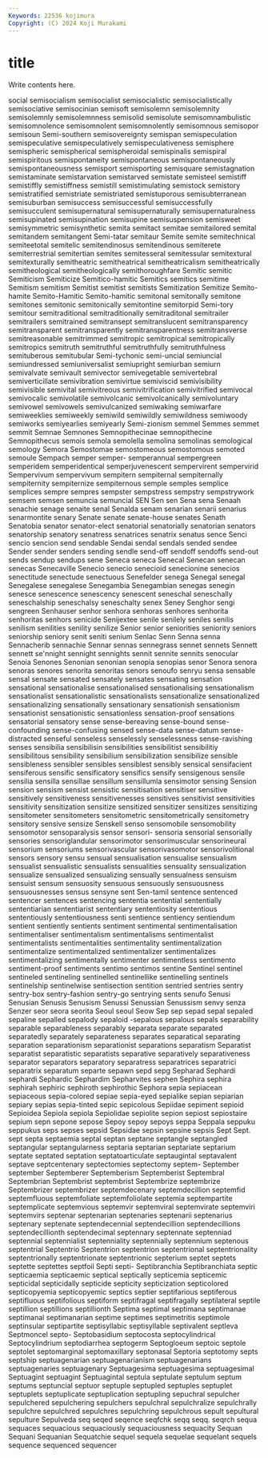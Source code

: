 ```yaml
---
Keywords: 22536 kojimura
Copyright: (C) 2024 Koji Murakami
---
```


# title

Write contents here.



social semisocialism semisocialist semisocialistic
semisocialistically semisociative semisocinian semisoft semisolemn semisolemnity semisolemnly semisolemnness semisolid semisolute
semisomnambulistic semisomnolence semisomnolent semisomnolently semisomnous semisopor semisoun Semi-southern semisovereignty semispan
semispeculation semispeculative semispeculatively semispeculativeness semisphere semispheric semispherical semispheroidal semispinalis semispiral
semispiritous semispontaneity semispontaneous semispontaneously semispontaneousness semisport semisporting semisquare semistagnation semistaminate
semistarvation semistarved semistate semisteel semistiff semistiffly semistiffness semistill semistimulating semistock
semistory semistratified semistriate semistriated semistuporous semisubterranean semisuburban semisuccess semisuccessful semisuccessfully
semisucculent semisupernatural semisupernaturally semisupernaturalness semisupinated semisupination semisupine semisuspension semisweet semisymmetric
semisynthetic semita semitact semitae semitailored semital semitandem semitangent Semi-tatar semitaur
Semite semite semitechnical semiteetotal semitelic semitendinosus semitendinous semiterete semiterrestrial semitertian
semites semitesseral semitessular semitextural semitexturally semitheatric semitheatrical semitheatricalism semitheatrically semitheological
semitheologically semithoroughfare Semitic semitic Semiticism Semiticize Semitico-hamitic Semitics semitics semitime
Semitism semitism Semitist semitist semitists Semitization Semitize Semito-hamite Semito-Hamitic Semito-hamitic
semitonal semitonally semitone semitones semitonic semitonically semitontine semitorpid Semi-tory semitour
semitraditional semitraditionally semitraditonal semitrailer semitrailers semitrained semitransept semitranslucent semitransparency semitransparent
semitransparently semitransparentness semitransverse semitreasonable semitrimmed semitropic semitropical semitropically semitropics semitruth
semitruthful semitruthfully semitruthfulness semituberous semitubular Semi-tychonic semi-uncial semiuncial semiundressed semiuniversalist
semiupright semiurban semiurn semivalvate semivault semivector semivegetable semivertebral semiverticillate semivibration
semivirtue semiviscid semivisibility semivisible semivital semivitreous semivitrification semivitrified semivocal semivocalic
semivolatile semivolcanic semivolcanically semivoluntary semivowel semivowels semivulcanized semiwaking semiwarfare semiweeklies
semiweekly semiwild semiwildly semiwildness semiwoody semiworks semiyearlies semiyearly Semi-zionism semmel
Semmes semmet semmit Semnae Semnones Semnopithecinae semnopithecine Semnopithecus semois semola
semolella semolina semolinas semological semology Semora Semostomae semostomeous semostomous semoted
semoule Sempach semper semper- semperannual sempergreen semperidem semperidentical semperjuvenescent sempervirent
sempervirid Sempervivum sempervivum sempitern sempiternal sempiternally sempiternity sempiternize sempiternous semple
semples semplice semplices sempre sempres sempster sempstress sempstry sempstrywork semsem
semsen semuncia semuncial SEN Sen sen Sena sena Senaah senachie
senage senaite senal Senalda senam senarian senarii senarius senarmontite senary
Senate senate senate-house senates Senath Senatobia senator senator-elect senatorial senatorially
senatorian senators senatorship senatory senatress senatrices senatrix senatus sence Senci
sencio sencion send sendable Sendai sendal sendals sended sendee Sender
sender senders sending sendle send-off sendoff sendoffs send-out sends sendup
sendups sene Seneca seneca Senecal Senecan senecan senecas Senecaville Senecio
senecio senecioid senecionine senecios senectitude senectude senectuous Senefelder senega Senegal
senegal Senegalese senegalese Senegambia Senegambian senegas senegin senesce senescence senescency
senescent seneschal seneschally seneschalship seneschalsy seneschalty senex Seney Senghor sengi
sengreen Senhauser senhor senhora senhoras senhores senhorita senhoritas senhors senicide
Senijextee senile senilely seniles senilis senilism senilities senility senilize Senior
senior seniorities seniority seniors seniorship seniory senit seniti senium Senlac
Senn Senna senna Sennacherib sennachie Sennar sennas sennegrass sennet sennets
Sennett sennett se'nnight sennight sennights sennit sennite sennits senocular Senoia
Senones Senonian senonian senopia senopias senor Senora senora senoras senores
senorita senoritas senors senoufo senryu sensa sensable sensal sensate sensated
sensately sensates sensating sensation sensational sensationalise sensationalised sensationalising sensationalism sensationalist
sensationalistic sensationalists sensationalize sensationalized sensationalizing sensationally sensationary sensationish sensationism sensationist
sensationistic sensationless sensation-proof sensations sensatorial sensatory sense sense-bereaving sense-bound sense-confounding
sense-confusing sensed sense-data sense-datum sense-distracted senseful senseless senselessly senselessness sense-ravishing
senses sensibilia sensibilisin sensibilities sensibilitist sensibilitiy sensibilitous sensibility sensibilium sensibilization
sensibilize sensible sensibleness sensibler sensibles sensiblest sensibly sensical sensifacient sensiferous
sensific sensificatory sensifics sensify sensigenous sensile sensilia sensilla sensillae sensillum
sensillumla sensimotor sensing Sension sension sensism sensist sensistic sensitisation sensitiser
sensitive sensitively sensitiveness sensitivenesses sensitives sensitivist sensitivities sensitivity sensitization sensitize
sensitized sensitizer sensitizes sensitizing sensitometer sensitometers sensitometric sensitometrically sensitometry sensitory
sensive sensize Senskell senso sensomobile sensomobility sensomotor sensoparalysis sensor sensori-
sensoria sensorial sensorially sensories sensoriglandular sensorimotor sensorimuscular sensorineural sensorium sensoriums
sensorivascular sensorivasomotor sensorivolitional sensors sensory sensu sensual sensualisation sensualise sensualism
sensualist sensualistic sensualists sensualities sensuality sensualization sensualize sensualized sensualizing sensually
sensualness sensuism sensuist sensum sensuosity sensuous sensuously sensuousness sensuousnesses sensus
sensyne sent Sen-tamil sentence sentenced sentencer sentences sentencing sententia sentential
sententially sententiarian sententiarist sententiary sententiosity sententious sententiously sententiousness senti sentience
sentiency sentiendum sentient sentiently sentients sentiment sentimental sentimentalisation sentimentaliser sentimentalism
sentimentalisms sentimentalist sentimentalists sentimentalities sentimentality sentimentalization sentimentalize sentimentalized sentimentalizer sentimentalizes
sentimentalizing sentimentally sentimenter sentimentless sentimento sentiment-proof sentiments sentimo sentimos sentine
Sentinel sentinel sentineled sentineling sentinelled sentinellike sentinelling sentinels sentinelship sentinelwise
sentisection sentition sentried sentries sentry sentry-box sentry-fashion sentry-go sentrying sents
senufo Senusi Senusian Senusis Senusism Senussi Senussian Senussism senvy senza
Senzer seor seora seorita Seoul seoul Seow Sep sep sepad
sepal sepaled sepaline sepalled sepalody sepaloid -sepalous sepalous sepals separability
separable separableness separably separata separate separated separatedly separately separateness separates
separatical separating separation separationism separationist separations separatism Separatist separatist separatistic
separatists separative separatively separativeness separator separators separatory separatress separatrices separatrici
separatrix separatum separte sepawn sepd sepg Sepharad Sephardi sephardi Sephardic
Sephardim Sepharvites sephen Sephira sephira sephirah sephiric sephiroth sephirothic Sephora
sepia sepiacean sepiaceous sepia-colored sepiae sepia-eyed sepialike sepian sepiarian sepiary
sepias sepia-tinted sepic sepicolous Sepiidae sepiment sepioid Sepioidea Sepiola sepiola
Sepiolidae sepiolite sepion sepiost sepiostaire sepium sepn sepone sepose Sepoy
sepoy sepoys seppa Seppala seppuku seppukus seps sepses sepsid Sepsidae
sepsin sepsine sepsis Sept Sept. sept septa septaemia septal septan
septane septangle septangled septangular septangularness septaria septarian septariate septarium septate
septated septation septatoarticulate septaugintal septavalent septave septcentenary septectomies septectomy septem-
September september Septemberer Septemberism Septemberist Septembral Septembrian Septembrist septembrist Septembrize
septembrize Septembrizer septembrizer septemdecenary septemdecillion septemfid septemfluous septemfoliate septemfoliolate septemia
septempartite septemplicate septemvious septemvir septemviral septemvirate septemviri septemvirs septenar septenarian
septenaries septenarii septenarius septenary septenate septendecennial septendecillion septendecillions septendecillionth septendecimal
septennary septennate septenniad septennial septennialist septenniality septennially septennium septenous septentrial
Septentrio Septentrion septentrion septentrional septentrionality septentrionally septentrionate septentrionic septerium septet
septets septette septettes septfoil Septi septi- Septibranchia Septibranchiata septic septicaemia
septicaemic septical septically septicemia septicemic septicidal septicidally septicide septicity septicization
septicolored septicopyemia septicopyemic septics septier septifarious septiferous septifluous septifolious septiform
septifragal septifragally septilateral septile septillion septillions septillionth Septima septimal septimana
septimanae septimanal septimanarian septime septimes septimetritis septimole septinsular septipartite septisyllabic
septisyllable septivalent septleva Septmoncel septo- Septobasidium septocosta septocylindrical Septocylindrium septodiarrhea
septogerm Septogloeum septoic septole septolet septomarginal septomaxillary septonasal Septoria septotomy
septs septship septuagenarian septuagenarianism septuagenarians septuagenaries septuagenary Septuagesima septuagesima septuagesimal
Septuagint septuagint Septuagintal septula septulate septulum septum septums septuncial septuor
septuple septupled septuples septuplet septuplets septuplicate septuplication septupling sepuchral sepulcher
sepulchered sepulchering sepulchers sepulchral sepulchralize sepulchrally sepulchre sepulchred sepulchres sepulchring
sepulchrous sepult sepultural sepulture Sepulveda seq seqed seqence seqfchk seqq
seqq. seqrch sequa sequaces sequacious sequaciously sequaciousness sequacity Sequan Sequani
Sequanian Sequatchie sequel sequela sequelae sequelant sequels sequence sequenced sequencer
